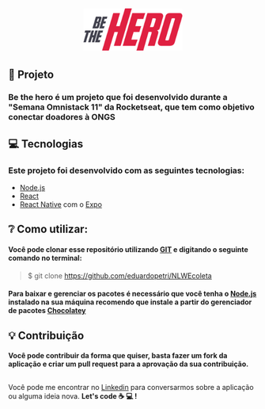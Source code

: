 <h1 align="center">
    <img alt="DevRadar" title="#delicinha" src="https://github.com/eduardopetri/semanaOmnisStack11/blob/master/frontend/src/assets/logo.svg" width="200px" />
</h1>


## :triangular_ruler: Projeto
### Be the hero é um projeto que foi desenvolvido durante a "Semana Omnistack 11" da Rocketseat, que tem como objetivo conectar doadores à ONGS

## :computer: Tecnologias
### Este projeto foi desenvolvido com as seguintes tecnologias:
* [Node.js](https://nodejs.org/en/)
* [React](https://reactjs.org)
* [React Native](https://facebook.github.io/react-native/) com o [Expo](https://expo.io/)

## :grey_question: Como utilizar:
#### Você pode clonar esse repositório utilizando [GIT](https://git-scm.com/) e digitando o seguinte comando no terminal: 
> $ git clone https://github.com/eduardopetri/NLWEcoleta

#### Para baixar e gerenciar os pacotes é necessário que você tenha o [Node.js](https://nodejs.org/en/) instalado na sua máquina recomendo que instale a partir do gerenciador de pacotes [Chocolatey](https://chocolatey.org/)

## :bulb: Contribuição
#### Você pode contribuir da forma que quiser, basta fazer um fork da aplicação e criar um pull request para a aprovação da sua contribuição. 

##
Você pode me encontrar no [Linkedin](https://www.linkedin.com/in/eduardo-petri/) para conversarmos sobre a aplicação ou alguma ideia nova. __Let's code :coffee: :computer: !__
